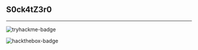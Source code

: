 ## S0ck4tZ3r0

---

![tryhackme-badge](https://tryhackme-badges.s3.amazonaws.com/socketzero.png?update=2)

![hackthebox-badge](https://htb-mp-prod-public-storage.s3.eu-central-1.amazonaws.com/badges/2300894.png)
